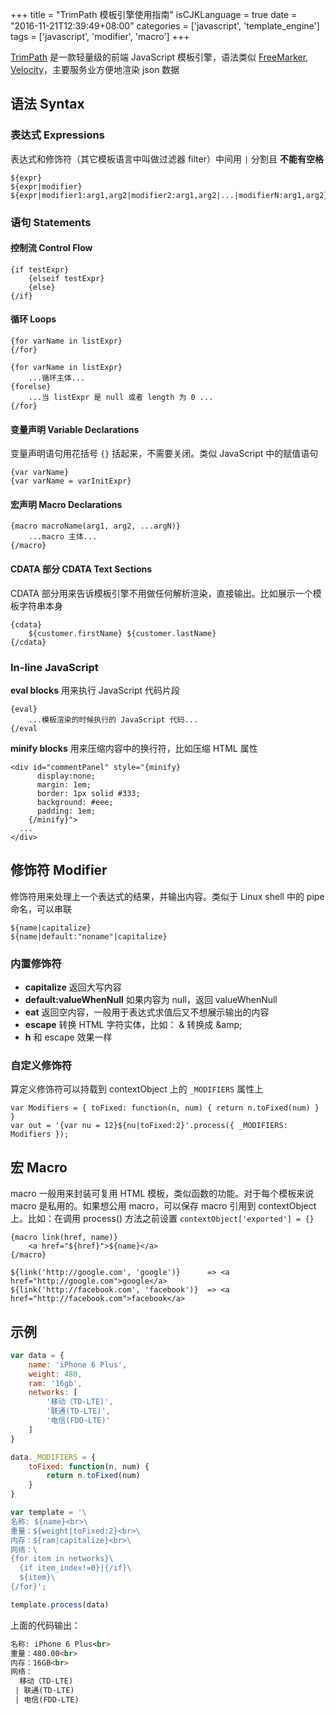 +++
title = "TrimPath 模板引擎使用指南"
isCJKLanguage = true
date = "2016-11-21T12:39:49+08:00"
categories = ['javascript', 'template_engine']
tags = ['javascript', 'modifier', 'macro']
+++

[TrimPath](http://www.summitdowntown.org/site_media/media/javascript/private/trimpath-template-docs/JavaScriptTemplates.html) 是一款轻量级的前端 JavaScript 模板引擎，语法类似 [FreeMarker](http://freemarker.org/), [Velocity](https://velocity.apache.org/)，主要服务业方便地渲染 json 数据
<!--more-->
## 语法 Syntax

### 表达式 Expressions

表达式和修饰符（其它模板语言中叫做过滤器 filter）中间用 `|` 分割且 **不能有空格**

```
${expr}
${expr|modifier}
${expr|modifier1:arg1,arg2|modifier2:arg1,arg2|...|modifierN:arg1,arg2}
```

### 语句 Statements
#### 控制流 Control Flow

```
{if testExpr}
    {elseif testExpr}
    {else}
{/if}
```

#### 循环 Loops

```
{for varName in listExpr}
{/for}

{for varName in listExpr}
    ...循环主体...
{forelse}
    ...当 listExpr 是 null 或者 length 为 0 ...
{/for}
```

#### 变量声明 Variable Declarations

变量声明语句用花括号 `{}` 括起来，不需要关闭。类似 JavaScript 中的赋值语句

```
{var varName}
{var varName = varInitExpr}
```

#### 宏声明 Macro Declarations

```
{macro macroName(arg1, arg2, ...argN)}
    ...macro 主体...
{/macro}
```

#### CDATA 部分 CDATA Text Sections

CDATA 部分用来告诉模板引擎不用做任何解析渲染，直接输出。比如展示一个模板字符串本身

```
{cdata}
    ${customer.firstName} ${customer.lastName}
{/cdata}
```

### In-line JavaScript

**eval blocks** 用来执行 JavaScript 代码片段

```
{eval}
    ...模板渲染的时候执行的 JavaScript 代码...
{/eval
```

**minify blocks** 用来压缩内容中的换行符，比如压缩 HTML 属性

```
<div id="commentPanel" style="{minify}
      display:none;
      margin: 1em;
      border: 1px solid #333;
      background: #eee;
      padding: 1em;
    {/minify}">
  ...
</div>
```

## 修饰符 Modifier

修饰符用来处理上一个表达式的结果，并输出内容。类似于 Linux shell 中的 pipe 命名，可以串联

```
${name|capitalize}
${name|default:"noname"|capitalize}
```

### 内置修饰符

* __capitalize__ 返回大写内容
* __default:valueWhenNull__ 如果内容为 null，返回 valueWhenNull
* __eat__ 返回空内容，一般用于表达式求值后又不想展示输出的内容
* __escape__ 转换 HTML 字符实体，比如： & 转换成 \&amp;
* __h__ 和 escape 效果一样

### 自定义修饰符

算定义修饰符可以持载到 contextObject 上的 `_MODIFIERS` 属性上

```
var Modifiers = { toFixed: function(n, num) { return n.toFixed(num) } }
var out = '{var nu = 12}${nu|toFixed:2}'.process({ _MODIFIERS: Modifiers });
```

## 宏 Macro

macro 一般用来封装可复用 HTML 模板，类似函数的功能。对于每个模板来说 macro 是私用的。如果想公用 macro，可以保存 macro 引用到 contextObject 上。比如：在调用 process() 方法之前设置 `contextObject['exported'] = {}`

```
{macro link(href, name)}
    <a href="${href}">${name}</a>
{/macro}

${link('http://google.com', 'google')}      => <a href="http://google.com">google</a>
${link('http://facebook.com', 'facebook')}  => <a href="http://facebook.com">facebook</a>
```

## 示例

```javascript
var data = {
    name: 'iPhone 6 Plus',
    weight: 480,
    ram: '16gb',
    networks: [
        '移动（TD-LTE)',
        '联通(TD-LTE)',
        '电信(FDD-LTE)'
    ]
}

data._MODIFIERS = {
    toFixed: function(n, num) {
        return n.toFixed(num)
    }
}

var template = '\
名称: ${name}<br>\
重量：${weight|toFixed:2}<br>\
内存：${ram|capitalize}<br>\
网络：\
{for item in networks}\
  {if item_index!=0}|{/if}\
  ${item}\
{/for}';

template.process(data)
```

上面的代码输出：

```html
名称: iPhone 6 Plus<br>
重量：480.00<br>
内存：16GB<br>
网络：
  移动（TD-LTE)
 | 联通(TD-LTE)
 | 电信(FDD-LTE)
```

